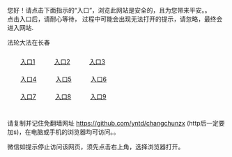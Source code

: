 您好！请点击下面指示的“入口”，浏览此网站是安全的，且为您带来平安。。 <br/>
点击入口后，请耐心等待， 过程中可能会出现无法打开的提示，请忽略，最终会进入网站. </br>

法轮大法在长春<br/>
<div style="padding:10px"><a style="margin:20px" target="_blank" href="https://d2zz5apgzxb5aw.cloudfront.net/2Qpsp?wnkehjtf" id="ccLink1" rel="nofollow">入口1</a> <a target="_blank" style="margin:20px" href="https://dh1ti0fknh0z8.cloudfront.net/2Qpsp?zyaxmeq" id="ccLink2" rel="nofollow">入口2</a> <a style="margin:20px" target="_blank" href="https://d2gf1984nrop2s.cloudfront.net/2Qpsp?lsswnm" id="ccLink3" rel="nofollow">入口3</a></div>

<div style="padding:10px" ><a style="margin:20px" target="_blank" href="https://d2zz5apgzxb5aw.cloudfront.net/2Qpsp?wnkehjtf" id="ccLink4" rel="nofollow">入口4</a> <a style="margin:20px" href="https://dh1ti0fknh0z8.cloudfront.net/2Qpsp?zyaxmeq" target="_blank" id="ccLink5" rel="nofollow">入口5</a> <a style="margin:20px" href="https://d2gf1984nrop2s.cloudfront.net/2Qpsp?lsswnm" target="_blank" id="ccLink6" rel="nofollow">入口6</a></div>

<div style="padding:10px"><a style="margin:20px" target="_blank" href="https://d2zz5apgzxb5aw.cloudfront.net/2Qpsp?wnkehjtf" id="ccLink7" rel="nofollow">入口7</a> <a style="margin:20px" href="https://dh1ti0fknh0z8.cloudfront.net/2Qpsp?zyaxmeq" target="_blank" id="ccLink8" rel="nofollow">入口8</a> <a style="margin:20px" target="_blank" href="https://d2gf1984nrop2s.cloudfront.net/2Qpsp?lsswnm" id="ccLink9" rel="nofollow">入口9</a></div>

<br/>



请复制并记住免翻墙网址 https://github.com/yntd/changchunzx (http后一定要加s)，在电脑或手机的浏览器均可访问。。<br/>

微信如提示停止访问该网页，须先点击右上角，选择浏览器打开。

